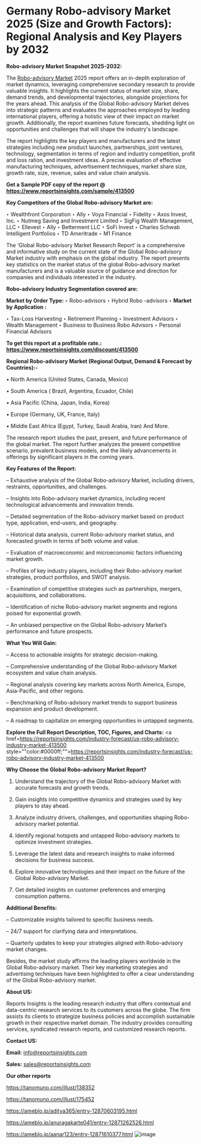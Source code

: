 # Germany Robo-advisory Market 2025 (Size and Growth Factors): Regional Analysis and Key Players by 2032

<strong>Robo-advisory Market Snapshot 2025-2032:</strong>

The <a href=https://www.reportsinsights.com/sample/413500>Robo-advisory Market</a> 2025 report offers an in-depth exploration of market dynamics, leveraging comprehensive secondary research to provide valuable insights. It highlights the current status of market size, share, demand trends, and developmental trajectories, alongside projections for the years ahead. This analysis of the Global Robo-advisory Market delves into strategic patterns and evaluates the approaches employed by leading international players, offering a holistic view of their impact on market growth. Additionally, the report examines future forecasts, shedding light on opportunities and challenges that will shape the industry's landscape.

The report highlights the key players and manufacturers and the latest strategies including new product launches, partnerships, joint ventures, technology, segmentation in terms of region and industry competition, profit and loss ration, and investment ideas. A precise evaluation of effective manufacturing techniques, advertisement techniques, market share size, growth rate, size, revenue, sales and value chain analysis.

<strong>Get a Sample PDF copy of the report @ <a href=https://www.reportsinsights.com/sample/413500 style=color:#0000ff;>https://www.reportsinsights.com/sample/413500</a></strong>

<strong>Key Competitors of the Global Robo-advisory Market are:</strong>

‣ Wealthfront Corporation
‣ Ally
‣ Voya Financial
‣ Fidelity
‣ Axos Invest, Inc.
‣ Nutmeg Saving and Investment Limited
‣ SigFig Wealth Management, LLC
‣ Ellevest
‣ Ally
‣ Betterment LLC
‣ SoFi Invest
‣ Charles Schwab Intelligent Portfolios
‣ TD Ameritrade
‣ M1 Finance

The ‘Global Robo-advisory Market Research Report’ is a comprehensive and informative study on the current state of the Global Robo-advisory Market industry with emphasis on the global industry. The report presents key statistics on the market status of the global Robo-advisory market manufacturers and is a valuable source of guidance and direction for companies and individuals interested in the industry.

<strong>Robo-advisory Industry Segmentation covered are:</strong>

<strong>Market by Order Type: </strong>
‣ Robo-advisors
‣ Hybrid Robo -advisors
‣ 
<strong>Market by Application :</strong>

‣ Tax-Loss Harvesting
‣ Retirement Planning
‣ Investment Advisors
‣ Wealth Management
‣ Business to Business Robo Advisors
‣ Personal Financial Advisors

<strong>To get this report at a profitable rate.: <a href=https://www.reportsinsights.com/discount/413500 style=color:#0000ff;>https://www.reportsinsights.com/discount/413500</a></strong>

<strong>Regional Robo-advisory Market (Regional Output, Demand &amp; Forecast by Countries):-</strong>

• North America (United States, Canada, Mexico)

• South America ( Brazil, Argentina, Ecuador, Chile)

• Asia Pacific (China, Japan, India, Korea)

• Europe (Germany, UK, France, Italy)

• Middle East Africa (Egypt, Turkey, Saudi Arabia, Iran) And More.

The research report studies the past, present, and future performance of the global market. The report further analyzes the present competitive scenario, prevalent business models, and the likely advancements in offerings by significant players in the coming years.

<strong>Key Features of the Report:</strong>

– Exhaustive analysis of the Global Robo-advisory Market, including drivers, restraints, opportunities, and challenges.

– Insights into Robo-advisory market dynamics, including recent technological advancements and innovation trends.

– Detailed segmentation of the Robo-advisory market based on product type, application, end-users, and geography.

– Historical data analysis, current Robo-advisory market status, and forecasted growth in terms of both volume and value.

– Evaluation of macroeconomic and microeconomic factors influencing market growth.

– Profiles of key industry players, including their Robo-advisory market strategies, product portfolios, and SWOT analysis.

– Examination of competitive strategies such as partnerships, mergers, acquisitions, and collaborations.

– Identification of niche Robo-advisory market segments and regions poised for exponential growth.

– An unbiased perspective on the Global Robo-advisory Market’s performance and future prospects.

<strong>What You Will Gain:</strong>

– Access to actionable insights for strategic decision-making.

– Comprehensive understanding of the Global Robo-advisory Market ecosystem and value chain analysis.

– Regional analysis covering key markets across North America, Europe, Asia-Pacific, and other regions.

– Benchmarking of Robo-advisory market trends to support business expansion and product development.

– A roadmap to capitalize on emerging opportunities in untapped segments.

<strong>Explore the Full Report Description, TOC, Figures, and Charts:</strong>
<a href=https://reportsinsights.com/industry-forecast/us-robo-advisory-industry-market-413500 style=""color:#0000ff;"">https://reportsinsights.com/industry-forecast/us-robo-advisory-industry-market-413500</a>

<strong>Why Choose the Global Robo-advisory Market Report?</strong>

1. Understand the trajectory of the Global Robo-advisory Market with accurate forecasts and growth trends.

2. Gain insights into competitive dynamics and strategies used by key players to stay ahead.

3. Analyze industry drivers, challenges, and opportunities shaping Robo-advisory market potential.

4. Identify regional hotspots and untapped Robo-advisory markets to optimize investment strategies.

5. Leverage the latest data and research insights to make informed decisions for business success.

6. Explore innovative technologies and their impact on the future of the Global Robo-advisory Market.

7. Get detailed insights on customer preferences and emerging consumption patterns.

<strong>Additional Benefits:</strong>

– Customizable insights tailored to specific business needs.

– 24/7 support for clarifying data and interpretations.

– Quarterly updates to keep your strategies aligned with Robo-advisory market changes.

Besides, the market study affirms the leading players worldwide in the Global Robo-advisory market. Their key marketing strategies and advertising techniques have been highlighted to offer a clear understanding of the Global Robo-advisory market.

<strong><strong>About US</strong>:</strong>

Reports Insights is the leading research industry that offers contextual and data-centric research services to its customers across the globe. The firm assists its clients to strategize business policies and accomplish sustainable growth in their respective market domain. The industry provides consulting services, syndicated research reports, and customized research reports.

<strong>Contact US:</strong>

<p class=><b>Email:</b> <a href=mailto:info@reportsinsights.com>info@reportsinsights.com</a></p>
<p class=><b>Sales:</b> <a href=mailto:sales@reportsinsights.com>sales@reportsinsights.com</a></p>

<strong>Our other reports</strong>

<a href=https://tanomuno.com/illust/138352>https://tanomuno.com/illust/138352</a>

<a href=https://tanomuno.com/illust/175452>https://tanomuno.com/illust/175452</a>

<a href=https://ameblo.jp/aditya365/entry-12870603195.html>https://ameblo.jp/aditya365/entry-12870603195.html</a>

<a href=https://ameblo.jp/anuragakarte041/entry-12871262526.html>https://ameblo.jp/anuragakarte041/entry-12871262526.html</a>

<a href=https://ameblo.jp/aanar123/entry-12871610377.html>https://ameblo.jp/aanar123/entry-12871610377.html</a>
![image](https://github.com/user-attachments/assets/78908c23-b674-4b95-a691-809db1cf48dc)
